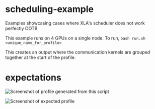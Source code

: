# scheduling-example
Examples showcasing cases where XLA's scheduler does not work perfectly OOTB

This example runs on 4 GPUs on a single node.
To run, `bash run.sh <unique_name_for_profile>`

This creates an output where the communication kernels are grouped together at the start of the profile.


# expectations
![Screenshot of profile generated from this script]([https://github.com/[username]/[reponame]/blob/[branch]/image.jpg](https://github.com/abhinavgoel95/scheduling-example/blob/main/images/bad_overlap.png)?raw=true)

![Screenshot of expected profile]([https://github.com/[username]/[reponame]/blob/[branch]/image.jpg](https://github.com/abhinavgoel95/scheduling-example/blob/main/images/good_overlap.png)?raw=true)


